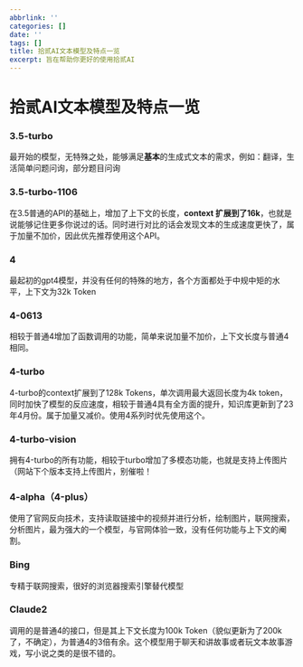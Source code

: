 ```yaml
---
abbrlink: ''
categories: []
date: ''
tags: []
title: 拾贰AI文本模型及特点一览
excerpt: 旨在帮助你更好的使用拾贰AI
---
```



# 拾贰AI文本模型及特点一览

### 3.5-turbo 

最开始的模型，无特殊之处，能够满足**基本**的生成式文本的需求，例如：翻译，生活简单问题问询，部分题目问询

### 3.5-turbo-1106

在3.5普通的API的基础上，增加了上下文的长度，**context 扩展到了16k**，也就是说能够记住更多你说过的话。同时进行对比的话会发现文本的生成速度更快了，属于加量不加价，因此优先推荐使用这个API。

### 4

最起初的gpt4模型，并没有任何的特殊的地方，各个方面都处于中规中矩的水平，上下文为32k Token

### 4-0613

相较于普通4增加了函数调用的功能，简单来说加量不加价，上下文长度与普通4相同。

### 4-turbo

4-turbo的context扩展到了128k Tokens，单次调用最大返回长度为4k token，同时加快了模型的反应速度，相较于普通4具有全方面的提升，知识库更新到了23年4月份。属于加量又减价。使用4系列时优先使用这个。

### 4-turbo-vision

拥有4-turbo的所有功能，相较于turbo增加了多模态功能，也就是支持上传图片（网站下个版本支持上传图片，别催啦！

### 4-alpha（4-plus）

使用了官网反向技术，支持读取链接中的视频并进行分析，绘制图片，联网搜索，分析图片，最为强大的一个模型，与官网体验一致，没有任何功能与上下文的阉割。

### Bing

专精于联网搜索，很好的浏览器搜索引擎替代模型

### Claude2

调用的是普通4的接口，但是其上下文长度为100k Token（貌似更新为了200k了，不确定），为普通4的3倍有余。这个模型用于聊天和讲故事或者玩文本故事游戏，写小说之类的是很不错的。
